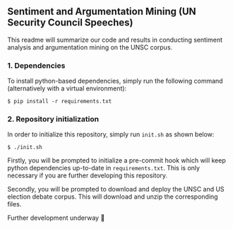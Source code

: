 ## Sentiment and Argumentation Mining (UN Security Council Speeches)

This readme will summarize our code and results in conducting sentiment analysis and argumentation mining on the UNSC corpus.

### 1. Dependencies

To install python-based dependencies, simply run the following command (alternatively with a virtual environment):

```shell
$ pip install -r requirements.txt
```

### 2. Repository initialization

In order to initialize this repository, simply run `init.sh` as shown below:

```shell
$ ./init.sh
```

Firstly, you will be prompted to initialize a pre-commit hook which will keep python dependencies up-to-date in `requirements.txt`. This is only necessary if you are further developing this repository.

Secondly, you will be prompted to download and deploy the UNSC and US election debate corpus. This will download and unzip the corresponding files.

Further development underway :snail:
